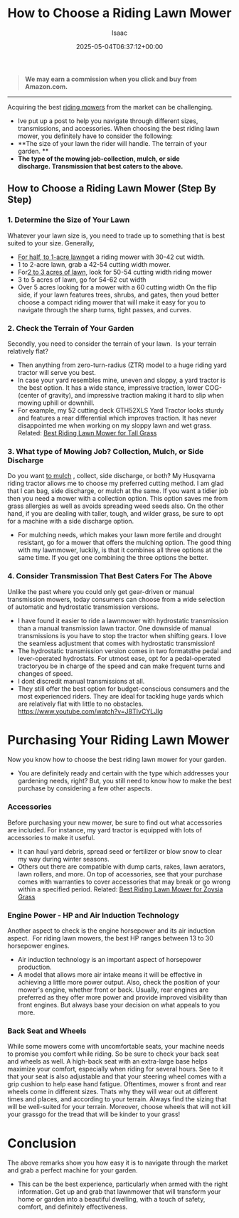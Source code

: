 ﻿---
author: Isaac
layout: post
title: How to Choose a Riding Lawn Mower
date: '2025-05-04T06:37:12+00:00'
categories:
- Mowers
tags: []
slug: /how-to-choose-a-riding-lawn-mower/
lastmod: 2025-05-07T12:21:27+03:00
---
> **We may earn a commission when you click and buy from Amazon.com.**
>

---
Acquiring the best
[riding mowers](https://en.wikipedia.org/wiki/Riding_mower)
from the market can be challenging.
- Ive put up a post to help you navigate through different sizes, transmissions, and accessories.
When choosing the best riding lawn mower, you definitely have to consider the following:
- **The size of your lawn the rider will handle. The terrain of your garden. **
- **The type of the mowing job-collection, mulch, or side discharge. Transmission that best caters to the above.**
## How to Choose a Riding Lawn Mower (Step By Step)
### 1. Determine the Size of Your Lawn
Whatever your lawn size is, you need to trade up to something that is best suited to your size.
Generally,
- [For half,  to 1-acre lawn](https://pestpolicy.com/best-riding-lawn-mower-for-small-yard/)get a riding mower with 30-42 cut width.
- 1 to 2-acre lawn, grab a 42-54 cutting width mower.
- For[2 to 3 acres of lawn](https://pestpolicy.com/best-riding-lawn-mower-for-2-acres/), look for 50-54 cutting width riding mower
- 3 to 5 acres of lawn, go for 54-62 cut width
- Over 5 acres looking for a mower with a 60 cutting width
On the flip side, if your lawn features trees, shrubs, and gates, then youd better choose a compact riding mower that will make it easy for you to navigate through the sharp turns, tight passes, and curves.
### 2. Check the Terrain of Your Garden
Secondly, you need to consider the terrain of your lawn.  Is your terrain relatively flat?
- Then anything from zero-turn-radius (ZTR) model to a huge riding yard tractor will serve you best.
- In case your yard resembles mine, uneven and sloppy, a yard tractor is the best option.
It has a wide stance, impressive traction, lower COG- (center of gravity), and impressive traction making it hard to slip when mowing uphill or downhill.
- For example, my 52 cutting deck GTH52XLS Yard Tractor looks sturdy and features a rear differential which improves traction.
It has never disappointed me when working on my sloppy lawn and wet grass.
Related:
[Best Riding Lawn Mower for Tall Grass](https://pestpolicy.com/best-riding-lawn-mower-for-tall-grass/)
### 3. What type of Mowing Job? Collection, Mulch, or Side Discharge
Do you want
[to mulch](https://pestpolicy.com/best-lawn-mower-with-mulcher/)
, collect, side discharge, or both?
My Husqvarna riding tractor allows me to choose my preferred cutting method. I am glad that I can bag, side discharge, or mulch at the same.
If you want a tidier job then you need a mower with a collection option. This option saves me from grass allergies as well as avoids spreading weed seeds also.
On the other hand, if you are dealing with taller, tough, and wilder grass, be sure to opt for a machine with a side discharge option.
- For mulching needs, which makes your lawn more fertile and drought resistant, go for a mower that offers the mulching option.
The good thing with my lawnmower, luckily, is that it combines all three options at the same time. If you get one combining the three options the better.
### 4. Consider Transmission That Best Caters For The Above
Unlike the past where you could only get gear-driven or manual transmission mowers, today consumers can choose from a wide selection of automatic and hydrostatic transmission versions.
- I have found it easier to ride a lawnmower with hydrostatic transmission than a manual transmission lawn tractor.
One downside of manual transmissions is you have to stop the tractor when shifting gears. I love the seamless adjustment that comes with hydrostatic transmission!
- The hydrostatic transmission version comes in two formatsthe pedal and lever-operated hydrostats.
For utmost ease, opt for a pedal-operated tractoryou be in charge of the speed and can make frequent turns and changes of speed.
- I dont discredit manual transmissions at all.
- They still offer the best option for budget-conscious consumers and the most experienced riders.
They are ideal for tackling huge yards which are relatively flat with little to no obstacles.
https://www.youtube.com/watch?v=J8TIvCYLJIg
# Purchasing Your Riding Lawn Mower
Now you know how to choose the best riding lawn mower for your garden.
- You are definitely ready and certain with the type which addresses your gardening needs, right?
But, you still need to know how to make the best purchase by considering a few other aspects.
### Accessories
Before purchasing your new mower, be sure to find out what accessories are included. For instance, my yard tractor is equipped with lots of accessories to make it useful.
- It can haul yard debris, spread seed or fertilizer or blow snow to clear my way during winter seasons.
- Others out there are compatible with dump carts, rakes, lawn aerators, lawn rollers, and more.
On top of accessories, see that your purchase comes with warranties to cover accessories that may break or go wrong within a specified period.
Related:
[Best Riding Lawn Mower for Zoysia Grass](https://pestpolicy.com/best-riding-lawn-mower-for-zoysia-grass/)
### Engine Power - HP and Air Induction Technology
Another aspect to check is the engine horsepower and its air induction aspect.  For riding lawn mowers, the best HP ranges between 13 to 30 horsepower engines.
- Air induction technology is an important aspect of horsepower production.
- A model that allows more air intake means it will be effective in achieving a little more power output.
Also, check the position of your mower's engine, whether front or back.
Usually, rear engines are preferred as they offer more power and provide improved visibility than front engines. But always base your decision on what appeals to you more.
### Back Seat and Wheels
While some mowers come with uncomfortable seats, your machine needs to promise you comfort while riding.
So be sure to check your back seat and wheels as well. A high-back seat with an extra-large base helps maximize your comfort, especially when riding for several hours.
See to it that your seat is also adjustable and that your steering wheel comes with a grip cushion to help ease hand fatigue.
Oftentimes, mower s front and rear wheels come in different sizes. Thats why they will wear out at different times and places, and according to your terrain.
Always find the sizing that will be well-suited for your terrain.
Moreover, choose wheels that will not kill your grassgo for the tread that will be kinder to your grass!
# Conclusion
The above remarks show you how easy it is to navigate through the market and grab a perfect machine for your garden.
- This can be the best experience, particularly when armed with the right information.
Get up and grab that lawnmower that will transform your home or garden into a beautiful dwelling, with a touch of safety, comfort, and definitely effectiveness.